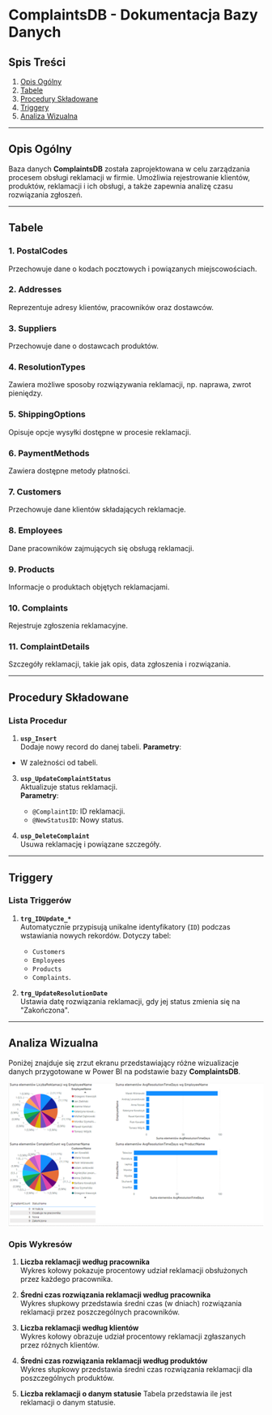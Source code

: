 # ComplaintsDB - Dokumentacja Bazy Danych

## Spis Treści
1. [Opis Ogólny](#opis-ogólny)
2. [Tabele](#tabele)
3. [Procedury Składowane](#procedury-składowane)
4. [Triggery](#triggery)
5. [Analiza Wizualna](#analiza-wizualna)

---

## Opis Ogólny
Baza danych **ComplaintsDB** została zaprojektowana w celu zarządzania procesem obsługi reklamacji w firmie. Umożliwia rejestrowanie klientów, produktów, reklamacji i ich obsługi, a także zapewnia analizę czasu rozwiązania zgłoszeń.

---

## Tabele
### 1. PostalCodes
Przechowuje dane o kodach pocztowych i powiązanych miejscowościach.

### 2. Addresses
Reprezentuje adresy klientów, pracowników oraz dostawców.

### 3. Suppliers
Przechowuje dane o dostawcach produktów.

### 4. ResolutionTypes
Zawiera możliwe sposoby rozwiązywania reklamacji, np. naprawa, zwrot pieniędzy.

### 5. ShippingOptions
Opisuje opcje wysyłki dostępne w procesie reklamacji.

### 6. PaymentMethods
Zawiera dostępne metody płatności.

### 7. Customers
Przechowuje dane klientów składających reklamacje.

### 8. Employees
Dane pracowników zajmujących się obsługą reklamacji.

### 9. Products
Informacje o produktach objętych reklamacjami.

### 10. Complaints
Rejestruje zgłoszenia reklamacyjne.

### 11. ComplaintDetails
Szczegóły reklamacji, takie jak opis, data zgłoszenia i rozwiązania.

---

## Procedury Składowane

### Lista Procedur
1. **`usp_Insert`**  
   Dodaje nowy record do danej tabeli.
   **Parametry**:
  - W zależności od tabeli.
   
3. **`usp_UpdateComplaintStatus`**  
   Aktualizuje status reklamacji.  
   **Parametry**:
   - `@ComplaintID`: ID reklamacji.
   - `@NewStatusID`: Nowy status.

4. **`usp_DeleteComplaint`**  
   Usuwa reklamację i powiązane szczegóły.  

---

## Triggery

### Lista Triggerów
1. **`trg_IDUpdate_*`**  
   Automatycznie przypisują unikalne identyfikatory (`ID`) podczas wstawiania nowych rekordów. Dotyczy tabel:
   - `Customers`
   - `Employees`
   - `Products`
   - `Complaints`.

2. **`trg_UpdateResolutionDate`**  
   Ustawia datę rozwiązania reklamacji, gdy jej status zmienia się na "Zakończona".

---
## Analiza Wizualna

Poniżej znajduje się zrzut ekranu przedstawiający różne wizualizacje danych przygotowane w Power BI na podstawie bazy **ComplaintsDB**.

![Wykresy wizualizacji danych](images/Wykresy.png)

### Opis Wykresów
1. **Liczba reklamacji według pracownika**  
   Wykres kołowy pokazuje procentowy udział reklamacji obsłużonych przez każdego pracownika.

2. **Średni czas rozwiązania reklamacji według pracownika**  
   Wykres słupkowy przedstawia średni czas (w dniach) rozwiązania reklamacji przez poszczególnych pracowników.

3. **Liczba reklamacji według klientów**  
   Wykres kołowy obrazuje udział procentowy reklamacji zgłaszanych przez różnych klientów.

4. **Średni czas rozwiązania reklamacji według produktów**  
   Wykres słupkowy przedstawia średni czas rozwiązania reklamacji dla poszczególnych produktów.
   
5. **Liczba reklamacji o danym statusie**
   Tabela przedstawia ile jest reklamacji o danym statusie.

